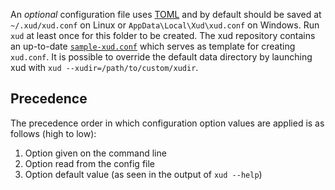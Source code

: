 An *optional* configuration file uses [TOML](https://github.com/toml-lang/toml) and by default should be saved at  `~/.xud/xud.conf` on Linux or `AppData\Local\Xud\xud.conf` on Windows. Run `xud` at least once for this folder to be created. The xud repository contains an up-to-date [`sample-xud.conf`](https://github.com/ExchangeUnion/xud/blob/master/sample-xud.conf) which serves as template for creating `xud.conf`. It is possible to override the default data directory by launching xud with `xud --xudir=/path/to/custom/xudir`.

## Precedence
The precedence order in which configuration option values are applied is as follows (high to low):

1. Option given on the command line
2. Option read from the config file
3. Option default value (as seen in the output of `xud --help`)